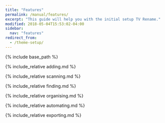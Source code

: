 ```yaml
---
title: "Features"
permalink: /manual/features/
excerpt: "This guide will help you with the initial setup TV Rename."
modified: 2018-05-04T15:53:02-04:00
sidebar:
  nav: "features"
redirect_from:
  - /theme-setup/
---
```


{% include base_path %}

{% include_relative adding.md %}

{% include_relative scanning.md %}

{% include_relative finding.md %}

{% include_relative organising.md %}

{% include_relative automating.md %}

{% include_relative exporting.md %}
